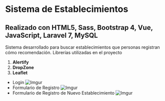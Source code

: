 # Sistema de Establecimientos
## Realizado con HTML5, Sass, Bootstrap 4, Vue, JavaScript, Laravel 7, MySQL
Sistema desarrollado para buscar establecimientos que personas registran cómo recomendación.
Librerías utilizadas en el proyecto
1. **Alertify**
2. **DropZone**
3. **Leaflet**
- Login
![Imgur](https://i.imgur.com/yu7yDJq.png)
- Formulario de Registro
![Imgur](https://i.imgur.com/M63vqGj.png)
- Formulario de Registro de Nuevo Establecimiento
![Imgur](https://i.imgur.com/2gSfPHm.png)

